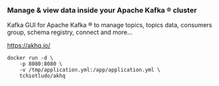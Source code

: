 
### Manage & view data inside your Apache Kafka ® cluster
Kafka GUI for Apache Kafka ® to manage topics, topics data, consumers group, schema registry, connect and more...

https://akhq.io/

    docker run -d \
        -p 8080:8080 \
        -v /tmp/application.yml:/app/application.yml \
        tchiotludo/akhq

